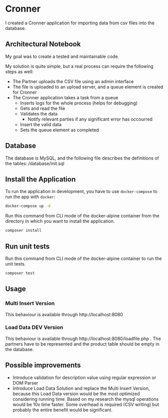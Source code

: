 # Cronner

I created a Cronner application for importing data from csv files into the database. 

## Architectural Notebook

My goal was to create a tested and maintainable code.

My solution is quite simple, but a real process can require the following steps as well:
* The Partner uploads the CSV file using an admin interface
* The file is uploaded to an upload server, and a queue element is created for Cronner
* The Cronner application takes a task from a queue
    * Inserts logs for the whole process (helps for debugging)
    * Gets and read the file
    * Validates the data
        * Notify relevant parties if any significant error has occourred
    * Insert the valid data
    * Sets the queue element as completed

## Database

The database is MySQL, and the following file describes the definitions of the tables: /database/init.sql 

## Install the Application

To run the application in development, you have to use `docker-compose` to run the app with `docker`:

```bash
docker-compose up -d
```

Run this command from CLI mode of the docker-alpine container from the directory in which you want to install the application.

```bash
composer install
```

## Run unit tests

Run this command from CLI mode of the docker-alpine container to run the unit tests.

```bash
composer test
```

## Usage

### Multi Insert Version

This behaviour is available through http://localhost:8080

### Load Data DEV Version

This behaviour is available through http://localhost:8080/loadfile.php . The partners have to be represented and the product table should be empty in the database. 

## Possible improvements
* Introduce validation for description value using regular expression or DOM Parser
* Introduce Load Data Solution and replace the Multi Insert Version, because this Load Data version would be the most optimized considering running time. 
Based on my research the mysql operations would be 10x time faster. Some overhead is required (CSV writing) but probably the entire benefit would be significant.